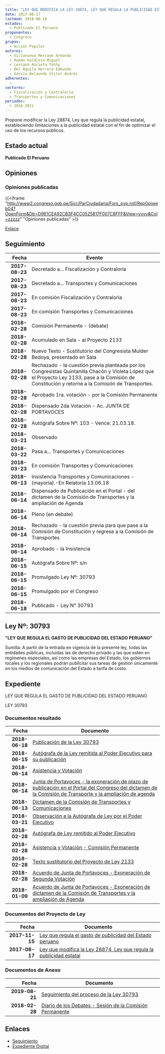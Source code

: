 ```yaml
---
title: "LEY QUE MODIFICA LA LEY 28874, LEY QUE REGULA LA PUBLICIDAD ESTATAL"
date: 2017-08-17
lastmod: 2018-06-18
estados: 
  - Publicado El Peruano
proponentes: 
  - Congreso
grupos: 
  - Acción Popular
autores: 
  - Villanueva Mercado Armando
  - Román Valdivia Miguel
  - Lescano Ancieta Yonhy
  - Del Águila Herrera Edmundo
  - García Belaunde Víctor Andrés
adherentes: 
  - 
sectores: 
  - Fiscalización y Contraloría
  - Transportes y Comunicaciones
periodos: 
  - 2016-2021
---
```


Propone modificar la Ley 28874, Ley que regula la publicidad estatal, estableciendo limitaciones a la publicidad estatal con el fin de optimizar el uso de los recursos públicos.


## Estado actual

**Publicado El Peruano**

## Opiniones

### Opiniones publicadas

{{<iframe "http://www2.congreso.gob.pe/Sicr/ParCiudadana/Foro_pvp.nsf/RepOpiweb04?OpenForm&Db=D961CEA92CB3F4CC0525817F007C8FFF&View=yyyy&Col=zzzzz" "Opiniones publicadas" >}}

[Enlace](http://www2.congreso.gob.pe/Sicr/ParCiudadana/Foro_pvp.nsf/RepOpiweb04?OpenForm&Db=D961CEA92CB3F4CC0525817F007C8FFF&View=yyyy&Col=zzzzz)

## Seguimiento

| Fecha | Evento |
|------:|--------|
| **2017-08-23** | Decretado a... Fiscalización y Contraloría|
| **2017-08-23** | Decretado a... Transportes y Comunicaciones|
| **2017-08-23** | En comisión Fiscalización y Contraloría|
| **2017-08-23** | En comisión Transportes y Comunicaciones|
| **2018-02-28** | Comisión Permanente - (debate)|
| **2018-02-28** | Acumulado en Sala - al Proyecto 2133|
| **2018-02-28** | Nuevo Texto - Sustitutorio del Congresista Mulder Bedoya, presentado en Sala|
| **2018-02-28** | Rechazado - la cuestión previa planteada por los Congresistas Quintanilla Chacón y Violeta López que el Proyecto Ley 2133, pase a la Comisión de Constitución y retorne a la Comisión de Transportes.|
| **2018-02-28** | Aprobado 1ra. votación - por la Comisión Permanente|
| **2018-02-28** | Dispensado 2da Votación - Ac. JUNTA DE PORTAVOCES|
| **2018-02-28** | Autógrafa Sobre Nº: 103 - Vence: 21.03.18.|
| **2018-03-21** | Observado|
| **2018-03-22** | Pasa a... Transportes y Comunicaciones|
| **2018-03-23** | En comisión Transportes y Comunicaciones|
| **2018-06-13** | Insistencia Transportes y Comunicaciones - (mayoría).-En Relatoría 13.06.18|
| **2018-06-14** | Dispensado de Publicación en el Portal - del dictamen de la Comisión de Transportes y la ampliación de Agenda|
| **2018-06-14** | Pleno (en debate)|
| **2018-06-14** | Rechazado - la cuestión previa para que pase a la Comisión de Constitución y regrese a la Comisión de Transportes|
| **2018-06-14** | Aprobado - la Insistencia|
| **2018-06-15** | Autógrafa Sobre Nº: s/n|
| **2018-06-15** | Promulgado Ley Nº: 30793|
| **2018-06-15** | Promulgado por el Congreso|
| **2018-06-18** | Publicado - Ley N° 30793|

## Ley Nº: 30793

**"LEY QUE REGULA EL GASTO DE PUBLICIDAD DEL ESTADO PERUANO"**

Sumilla: A partir de la entrada en vigencia de la presente ley, todas las entidades públicas, incluidas las de derecho privado y las que estén en regímenes especiales, así como las empresas del Estado, los gobiernos locales y los regionales podrán publicitar sus tareas de gestión únicamente en los medios de comunicación del Estado a tarifa de costo.


## Expediente

LEY QUE REGULA EL GASTO DE PUBLICIDAD DEL ESTADO PERUANO

LEY 30793


### Documentos resultado

| Fecha | Documento |
|------:|--------|
| **2018-06-18** | [Publicación de la Ley 30793](http://www.leyes.congreso.gob.pe/Documentos/2016_2021/ADLP/Normas_Legales/30793-LEY.pdf) |
| **2018-06-15** | [Autógrafa de la Ley remitida al Poder Ejecutivo para su publicación](http://www.leyes.congreso.gob.pe/Documentos/2016_2021/ADLP/Texto_Aprobado/AU0179120180615.pdf) |
| **2018-06-14** | [Asistencia y Votación](http://www.leyes.congreso.gob.pe/Documentos/2016_2021/Asistencia_y_Votacion/Proyectos_de_Ley/AV0213320180614.pdf) |
| **2018-06-14** | [Junta de Portavoces - la exoneración de plazo de publicación en el Portal del Congreso del dictamen de la Comisión de Transporte y la ampliación de agenda](http://www.leyes.congreso.gob.pe/Documentos/2016_2021/Acuerdos/Junta_Portavoces/AJP0213320180614.pdf) |
| **2018-06-13** | [Dictamen de la Comisión de Transportes y Comunicaciones](http://www.leyes.congreso.gob.pe/Documentos/2016_2021/Dictamenes/Proyectos_de_Ley/02133DC23MAY20180613.pdf) |
| **2018-03-21** | [Observación a la Autógrafa de Ley por el Poder Ejecutivo](http://www.leyes.congreso.gob.pe/Documentos/2016_2021/Observacion_a_la_Autografa/OBAU0213320180321.pdf) |
| **2018-02-28** | [Autógrafa de Ley remitido al Poder Ejecutivo](http://www.leyes.congreso.gob.pe/Documentos/2016_2021/Autografas/Ley_y_de_Resolucion_Legislativa/AU0213320180228.pdf) |
| **2018-02-28** | [Asistencia y Votación - Comisión Permanente](http://www.leyes.congreso.gob.pe/Documentos/2016_2021/Asistencia_y_Votacion/Proyectos_de_Ley/AVCP0213320180228..pdf) |
| **2018-02-28** | [Texto sustitutorio del Proyecto de Ley 2133](http://www.leyes.congreso.gob.pe/Documentos/2016_2021/Texto_Sustitutorio/Proyectos_de_Ley/TS0213320180228.pdf) |
| **2018-02-28** | [Acuerdo de Junta de Portavoces - Exoneración de Segunda Votación](http://www.leyes.congreso.gob.pe/Documentos/2016_2021/Acuerdos/Junta_Portavoces/AJP0213320180228.pdf) |
| **2018-01-09** | [Acuerdo de Junta de Portavoces - Exoneración de dictamen de la Comisión de Transportes y la ampliación de Agenda](http://www.leyes.congreso.gob.pe/Documentos/2016_2021/Acuerdos/Junta_Portavoces/AJP0213320180109.pdf) |

### Documentos del Proyecto de Ley

| Fecha | Documento |
|------:|--------|
| **2017-11-15** | [Ley que regula el gasto de publicidad del Estado peruano](http://www.leyes.congreso.gob.pe/Documentos/2016_2021/Proyectos_de_Ley_y_de_Resoluciones_Legislativas/PL0213320171115..pdf) |
| **2017-08-17** | [Ley que modifica la Ley 28874, Ley que regula la publicidad estatal](http://www.leyes.congreso.gob.pe/Documentos/2016_2021/Proyectos_de_Ley_y_de_Resoluciones_Legislativas/PL0179120170817.PDF) |

### Documentos de Anexo

| Fecha | Documento |
|------:|--------|
| **2019-08-21** | [Seguimiento del proceso de la Ley 30793](http://www.leyes.congreso.gob.pe/Documentos/2016_2021/Seguimiento_de_Proyectos_de_Ley/01791PL20190821.pdf) |
| **2018-02-28** | [Diario de los Debates - Sesión de la Comisión Permanente](http://www.leyes.congreso.gob.pe/Documentos/2016_2021/ADLP/Diario_Debates/30793-TDD.pdf) |

## Enlaces 

- [Seguimiento](http://www2.congreso.gob.pe/Sicr/TraDocEstProc/CLProLey2016.nsf/f7fff46988ca05b1052578e100829cc7/084ac674e86aae4d0525817f00723ac5?OpenDocument)
- [Expediente Digital](http://www2.congreso.gob.pe/Sicr/TraDocEstProc/CLProLey2016.nsf/f7fff46988ca05b1052578e100829cc7/084ac674e86aae4d0525817f00723ac5?OpenDocument&Click=05257FB7005EB655.eb71d0cf91d8294e05256cdf006b5706/$Body/0.1C6C)
